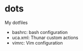 dots
====

My dotfiles

* bashrc: bash configuration
* uca.xml: Thunar custom actions
* vimrc: Vim configuration

